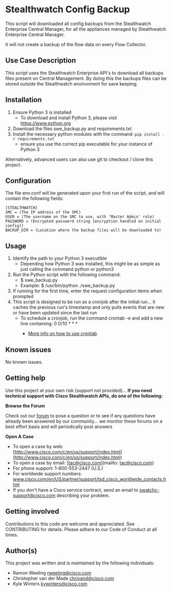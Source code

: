 # Stealthwatch Config Backup

This script will downloaded all config backups from the Stealthwatch Enterprise Central Manager,
for all the appliances managed by Stealthwatch Enterprise Central Manager.

It will not create a backup of the flow data on every Flow Collector.

## Use Case Description

This script uses the Stealthwatch Enterprise API's to download all backups files present on Central Management.
By doing this the backups files can be stored outside the Stealthwatch environment for save keeping.

## Installation

1. Ensure Python 3 is installed
   - To download and install Python 3, please visit https://www.python.org
2. Download the files swe_backup.py and requirements.txt
3. Install the necessary python modules with the command: ``` pip install -r requirements.txt ```
   - ensure you use the correct pip executable for your instance of Python 3

Alternatively, advanced users can also use git to checkout / clone this project.

## Configuration

The file env.conf will be generated upon your first run of the script, and will contain the following fields:

```
[STEALTHWATCH]
SMC = (The IP address of the SMC)
USER = (The username on the SMC to use, with 'Master Admin' role)
PASSWORD = (Encrypted password string [encryption handled on initial config])
BACKUP_DIR = (Location where the backup files will be downloaded to)
```

## Usage

1. Identify the path to your Python 3 executible
   - Depending how Python 3 was installed, this might be as simple as just calling the command python or python3
2. Run the Python script with the following command:
   - $ <PYTHON-PATH> swe_backup.py
   - Example: $ /usr/bin/python ./swe_backup.py
3. If running for the first time, enter the request configuration items when prompted
4. This script is designed to be run as a cronjob after the initial run... it caches the previous run's timestamp and only pulls events that are new or have been updated since the last run
   - To schedule a cronjob, run the command crontab -e and add a new line containing: 0 0/10 * * * <path-to-python-script>
     - [More info on how to use crontab](https://opensource.com/article/17/11/how-use-cron-linux)

## Known issues

No known issues.

## Getting help

Use this project at your own risk (support not provided)... **If you need technical support with Cisco Stealthwatch APIs, do one of the following:**

__Browse the Forum__

Check out our [forum](https://community.cisco.com/t5/custom/page/page-id/customFilteredByMultiLabel?board=j-disc-dev-security&labels=stealthwatch) to pose a question or to see if any questions have already been answered by our community... we monitor these forums on a best effort basis and will periodically post answers

__Open A Case__
  - To open a case by web: [http://www.cisco.com/c/en/us/support/index.html](http://www.cisco.com/c/en/us/support/index.html)
  - To open a case by email: [tac@cisco.com](mailto: tac@cisco.com)
  - For phone support: 1-800-553-2447 (U.S.)
  - For worldwide support numbers: www.cisco.com/en/US/partner/support/tsd_cisco_worldwide_contacts.html
  - If you don't have a Cisco service contract, send an email to swatchc-support@cisco.com describing your problem.

## Getting involved

Contributions to this code are welcome and appreciated. See CONTRIBUTING for details. Please adhere to our Code of Conduct at all times.

## Author(s)

This project was written and is maintained by the following individuals:

* Ramon Weeling <rweeling@cisco.com>
* Christopher van der Made <chrivand@cisco.com>
* Kyle Winters <kywinters@cisco.com>
